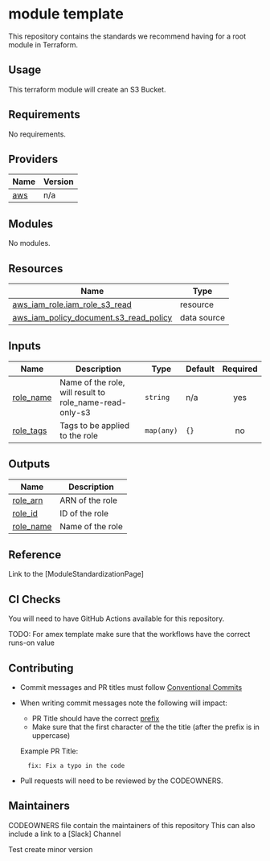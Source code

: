 
# module template
This repository contains the standards we recommend having for a root module in Terraform.

## Usage
This terraform module will create an S3 Bucket.

<!-- BEGIN_TF_DOCS -->
## Requirements

No requirements.

## Providers

| Name | Version |
|------|---------|
| <a name="provider_aws"></a> [aws](#provider\_aws) | n/a |

## Modules

No modules.

## Resources

| Name | Type |
|------|------|
| [aws_iam_role.iam_role_s3_read](https://registry.terraform.io/providers/hashicorp/aws/latest/docs/resources/iam_role) | resource |
| [aws_iam_policy_document.s3_read_policy](https://registry.terraform.io/providers/hashicorp/aws/latest/docs/data-sources/iam_policy_document) | data source |

## Inputs

| Name | Description | Type | Default | Required |
|------|-------------|------|---------|:--------:|
| <a name="input_role_name"></a> [role\_name](#input\_role\_name) | Name of the role, will result to role\_name-read-only-s3 | `string` | n/a | yes |
| <a name="input_role_tags"></a> [role\_tags](#input\_role\_tags) | Tags to be applied to the role | `map(any)` | `{}` | no |

## Outputs

| Name | Description |
|------|-------------|
| <a name="output_role_arn"></a> [role\_arn](#output\_role\_arn) | ARN of the role |
| <a name="output_role_id"></a> [role\_id](#output\_role\_id) | ID of the role |
| <a name="output_role_name"></a> [role\_name](#output\_role\_name) | Name of the role |
<!-- END_TF_DOCS -->

## Reference

Link to the [ModuleStandardizationPage]

## CI Checks

You will need to have GitHub Actions available for this repository.

TODO: For amex template make sure that the workflows have the correct runs-on value

## Contributing

* Commit messages and PR titles must follow [Conventional Commits](https://www.conventionalcommits.org/en/v1.0.0/)
* When writing commit messages note the following will impact:
    * PR Title should have the correct [prefix](https://github.com/kgabriel-hashicorp/module-template/blob/main/.github/workflows/validate.yml#L22)
    * Make sure that the first character of the the title (after the prefix is in uppercase)

    Example PR Title:

        fix: Fix a typo in the code

* Pull requests will need to be reviewed by the CODEOWNERS.

## Maintainers
CODEOWNERS file contain the maintainers of this repository
This can also include a link to a [Slack] Channel 

Test create minor version